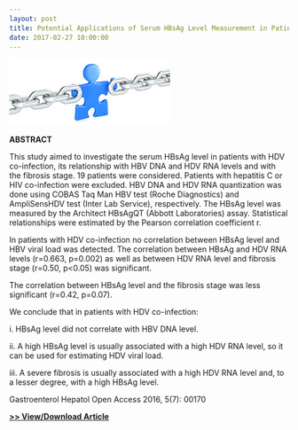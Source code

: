 ```yaml
---
layout: post
title: Potential Applications of Serum HBsAg Level Measurement in Patients with Hepatitis B and D CoInfection
date: 2017-02-27 10:00:00
---
```


![](/assets/images/potential-applications-of-serum-hbsag-level-measurement-in-patients-with-hepatitis-b-and-d-coinfection.jpg)

**ABSTRACT**

This study aimed to investigate the serum HBsAg level in patients with HDV co-infection, its relationship with HBV DNA and HDV RNA levels and with the fibrosis stage. 19 patients were considered. Patients with hepatitis C or HIV co-infection were excluded. HBV DNA and HDV RNA quantization was done using COBAS Taq Man HBV test (Roche Diagnostics) and AmpliSensHDV test (Inter Lab Service), respectively. The HBsAg level was measured by the Architect HBsAgQT (Abbott Laboratories) assay. Statistical relationships were estimated by the Pearson correlation coefficient r.

In patients with HDV co-infection no correlation between HBsAg level and HBV viral load was detected. The correlation between HBsAg and HDV RNA levels (r=0.663, p=0.002) as well as between HDV RNA level and fibrosis stage (r=0.50, p<0.05) was significant.

The correlation between HBsAg level and the fibrosis stage was less significant (r=0.42, p=0.07).

We conclude that in patients with HDV co-infection:

i. HBsAg level did not correlate with HBV DNA level. 

ii. A high HBsAg level is usually associated with a high HDV RNA level, so it can be used for estimating HDV viral load. 

iii. A severe fibrosis is usually associated with a high HDV RNA level and, to a lesser degree, with a high HBsAg level.

Gastroenterol Hepatol Open Access 2016, 5(7): 00170

[**>> View/Download Article**](https://jumpshare.com/v/EBXhcWuprEKJfW77WF85)